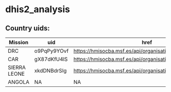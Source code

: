 # dhis2_analysis

## Country uids:

|Mission | uid | href |
|--------|-----|-------|
|DRC | o9PqPy9YOvf | https://hmisocba.msf.es/api/organisationUnits/o9PqPy9YOvf |
|CAR | gX87dKfU4lS | https://hmisocba.msf.es/api/organisationUnits/gX87dKfU4lS |
|SIERRA LEONE | xkdDNBdrSIg | https://hmisocba.msf.es/api/organisationUnits/xkdDNBdrSIg |
|ANGOLA | NA | NA |

